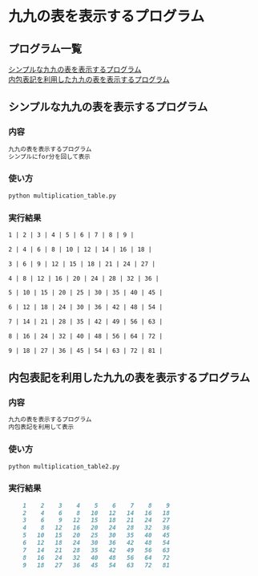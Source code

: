 # 九九の表を表示するプログラム
## プログラム一覧
[シンプルな九九の表を表示するプログラム](#シンプルな九九の表を表示するプログラム)  
[内包表記を利用した九九の表を表示するプログラム](#内包表記を利用した九九の表を表示するプログラム)  

## シンプルな九九の表を表示するプログラム  
### 内容
```md
九九の表を表示するプログラム  
シンプルにfor分を回して表示  
```
### 使い方
```python
python multiplication_table.py
```
### 実行結果
```md
1 | 2 | 3 | 4 | 5 | 6 | 7 | 8 | 9 | 

2 | 4 | 6 | 8 | 10 | 12 | 14 | 16 | 18 | 

3 | 6 | 9 | 12 | 15 | 18 | 21 | 24 | 27 | 

4 | 8 | 12 | 16 | 20 | 24 | 28 | 32 | 36 | 

5 | 10 | 15 | 20 | 25 | 30 | 35 | 40 | 45 | 

6 | 12 | 18 | 24 | 30 | 36 | 42 | 48 | 54 | 

7 | 14 | 21 | 28 | 35 | 42 | 49 | 56 | 63 | 

8 | 16 | 24 | 32 | 40 | 48 | 56 | 64 | 72 | 

9 | 18 | 27 | 36 | 45 | 54 | 63 | 72 | 81 | 
```

## 内包表記を利用した九九の表を表示するプログラム  
### 内容
```md
九九の表を表示するプログラム  
内包表記を利用して表示  
```
### 使い方
```python
python multiplication_table2.py
```
### 実行結果
```md
    1    2    3    4    5    6    7    8    9
    2    4    6    8   10   12   14   16   18
    3    6    9   12   15   18   21   24   27
    4    8   12   16   20   24   28   32   36
    5   10   15   20   25   30   35   40   45
    6   12   18   24   30   36   42   48   54
    7   14   21   28   35   42   49   56   63
    8   16   24   32   40   48   56   64   72
    9   18   27   36   45   54   63   72   81
```
